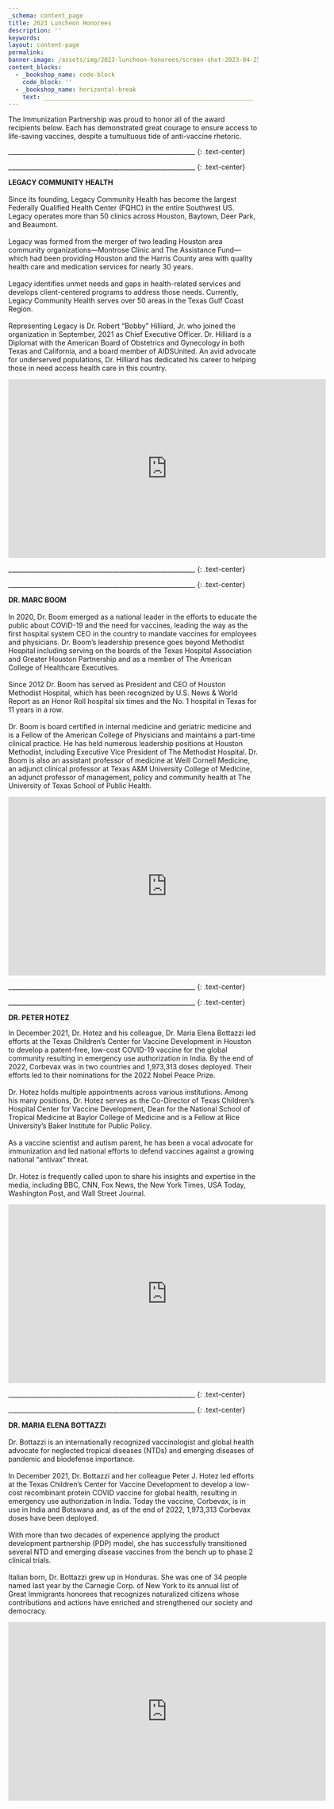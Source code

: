 ```yaml
---
_schema: content_page
title: 2023 Luncheon Honorees
description: ''
keywords:
layout: content-page
permalink:
banner-image: /assets/img/2023-luncheon-honorees/screen-shot-2023-04-25-at-2-35-39-pm.png
content_blocks:
  - _bookshop_name: code-block
    code_block: ''
  - _bookshop_name: horizontal-break
    text: ___________________________________________________________
---
```

The Immunization Partnership was proud to honor all of the award recipients below. Each has demonstrated great courage to ensure access to life-saving vaccines, despite a tumultuous tide of anti-vaccine rhetoric.<br>

\_\_\_\_\_\_\_\_\_\_\_\_\_\_\_\_\_\_\_\_\_\_\_\_\_\_\_\_\_\_\_\_\_\_\_\_\_\_\_\_\_\_\_\_\_\_\_\_\_\_\_\_\_\_\_\_\_\_\_
{: .text-center}

\_\_\_\_\_\_\_\_\_\_\_\_\_\_\_\_\_\_\_\_\_\_\_\_\_\_\_\_\_\_\_\_\_\_\_\_\_\_\_\_\_\_\_\_\_\_\_\_\_\_\_\_\_\_\_\_\_\_\_
{: .text-center}

**LEGACY COMMUNITY HEALTH**<br><br>Since its founding, Legacy Community Health has become the largest Federally Qualified Health Center (FQHC) in the entire Southwest US. Legacy operates more than 50 clinics across Houston, Baytown, Deer Park, and Beaumont.<br><br>Legacy was formed from the merger of two leading Houston area community organizations—Montrose Clinic and The Assistance Fund—which had been providing Houston and the Harris County area with quality health care and medication services for nearly 30 years.<br><br>Legacy identifies unmet needs and gaps in health-related services and develops client-centered programs to address those needs. Currently, Legacy Community Health serves over 50 areas in the Texas Gulf Coast Region.<br><br>Representing Legacy is Dr. Robert “Bobby” Hilliard, Jr. who joined the organization in September, 2021 as Chief Executive Officer. Dr. Hilliard is a Diplomat with the American Board of Obstetrics and Gynecology in both Texas and California, and a board member of AIDSUnited. An avid advocate for underserved populations, Dr. Hilliard has dedicated his career to helping those in need access health care in this country.

<div class="cms-embed" data-cms-embed="PGlmcmFtZSBzcmM9Imh0dHBzOi8vcGxheWVyLnZpbWVvLmNvbS92aWRlby84MTc5MzUyOTE/aD01NjcxZDU1YTRiIiB3aWR0aD0iNjQwIiBoZWlnaHQ9IjM2MCIgZnJhbWVib3JkZXI9IjAiIGFsbG93PSJhdXRvcGxheTsgZnVsbHNjcmVlbjsgcGljdHVyZS1pbi1waWN0dXJlIiBhbGxvd2Z1bGxzY3JlZW4+PC9pZnJhbWU+"><iframe src="https://player.vimeo.com/video/817935291?h=5671d55a4b" width="640" height="360" frameborder="0" allow="autoplay; fullscreen; picture-in-picture" allowfullscreen=""></iframe></div>

\_\_\_\_\_\_\_\_\_\_\_\_\_\_\_\_\_\_\_\_\_\_\_\_\_\_\_\_\_\_\_\_\_\_\_\_\_\_\_\_\_\_\_\_\_\_\_\_\_\_\_\_\_\_\_\_\_\_\_
{: .text-center}

\_\_\_\_\_\_\_\_\_\_\_\_\_\_\_\_\_\_\_\_\_\_\_\_\_\_\_\_\_\_\_\_\_\_\_\_\_\_\_\_\_\_\_\_\_\_\_\_\_\_\_\_\_\_\_\_\_\_\_
{: .text-center}

**DR. MARC BOOM&nbsp;**<br><br>In 2020, Dr. Boom emerged as a national leader in the efforts to educate the public about COVID-19 and the need for vaccines, leading the way as the first hospital system CEO in the country to mandate vaccines for employees and physicians. Dr. Boom’s leadership presence goes beyond Methodist Hospital including serving on the boards of the Texas Hospital Association and Greater Houston Partnership and as a member of The American College of Healthcare Executives.<br><br>Since 2012 Dr. Boom has served as President and CEO of Houston Methodist Hospital, which has been recognized by U.S. News & World Report as an Honor Roll hospital six times and the No. 1 hospital in Texas for 11 years in a row.<br><br>Dr. Boom is board certified in internal medicine and geriatric medicine and is a Fellow of the American College of Physicians and maintains a part-time clinical practice. He has held numerous leadership positions at Houston Methodist, including Executive Vice President of The Methodist Hospital. Dr. Boom is also an assistant professor of medicine at Weill Cornell Medicine, an adjunct clinical professor at Texas A&M University College of Medicine, an adjunct professor of management, policy and community health at The University of Texas School of Public Health.

<div class="cms-embed" data-cms-embed="PGlmcmFtZSBzcmM9Imh0dHBzOi8vcGxheWVyLnZpbWVvLmNvbS92aWRlby84MTc5NDg1ODE/aD02NzA0ZDNiMTMyIiB3aWR0aD0iNjQwIiBoZWlnaHQ9IjM2MCIgZnJhbWVib3JkZXI9IjAiIGFsbG93PSJhdXRvcGxheTsgZnVsbHNjcmVlbjsgcGljdHVyZS1pbi1waWN0dXJlIiBhbGxvd2Z1bGxzY3JlZW4+PC9pZnJhbWU+"><iframe src="https://player.vimeo.com/video/817948581?h=6704d3b132" width="640" height="360" frameborder="0" allow="autoplay; fullscreen; picture-in-picture" allowfullscreen=""></iframe></div>

\_\_\_\_\_\_\_\_\_\_\_\_\_\_\_\_\_\_\_\_\_\_\_\_\_\_\_\_\_\_\_\_\_\_\_\_\_\_\_\_\_\_\_\_\_\_\_\_\_\_\_\_\_\_\_\_\_\_\_
{: .text-center}

\_\_\_\_\_\_\_\_\_\_\_\_\_\_\_\_\_\_\_\_\_\_\_\_\_\_\_\_\_\_\_\_\_\_\_\_\_\_\_\_\_\_\_\_\_\_\_\_\_\_\_\_\_\_\_\_\_\_\_
{: .text-center}

**DR. PETER HOTEZ**

In December 2021, Dr. Hotez and his colleague, Dr. Maria Elena Bottazzi led efforts at the Texas Children’s Center for Vaccine Development in Houston to develop a patent-free, low-cost COVID-19 vaccine for the global community resulting in emergency use authorization in India. By the end of 2022, Corbevax was in two countries and 1,973,313 doses deployed. Their efforts led to their nominations for the 2022 Nobel Peace Prize.<br><br>Dr. Hotez holds multiple appointments across various institutions. Among his many positions, Dr. Hotez serves as the Co-Director of Texas Children’s Hospital Center for Vaccine Development, Dean for the National School of Tropical Medicine at Baylor College of Medicine and is a Fellow at Rice University’s Baker Institute for Public Policy.<br><br>As a vaccine scientist and autism parent, he has been a vocal advocate for immunization and led national efforts to defend vaccines against a growing national “antivax” threat.<br><br>Dr. Hotez is frequently called upon to share his insights and expertise in the media, including BBC, CNN, Fox News, the New York Times, USA Today, Washington Post, and Wall Street Journal.

<div class="cms-embed" data-cms-embed="PGlmcmFtZSBzcmM9Imh0dHBzOi8vcGxheWVyLnZpbWVvLmNvbS92aWRlby84MTc5NTA5MTM/aD0xMjkyZTc2ODI4IiB3aWR0aD0iNjQwIiBoZWlnaHQ9IjM2MCIgZnJhbWVib3JkZXI9IjAiIGFsbG93PSJhdXRvcGxheTsgZnVsbHNjcmVlbjsgcGljdHVyZS1pbi1waWN0dXJlIiBhbGxvd2Z1bGxzY3JlZW4+PC9pZnJhbWU+"><iframe src="https://player.vimeo.com/video/817950913?h=1292e76828" width="640" height="360" frameborder="0" allow="autoplay; fullscreen; picture-in-picture" allowfullscreen=""></iframe></div>

\_\_\_\_\_\_\_\_\_\_\_\_\_\_\_\_\_\_\_\_\_\_\_\_\_\_\_\_\_\_\_\_\_\_\_\_\_\_\_\_\_\_\_\_\_\_\_\_\_\_\_\_\_\_\_\_\_\_\_
{: .text-center}

\_\_\_\_\_\_\_\_\_\_\_\_\_\_\_\_\_\_\_\_\_\_\_\_\_\_\_\_\_\_\_\_\_\_\_\_\_\_\_\_\_\_\_\_\_\_\_\_\_\_\_\_\_\_\_\_\_\_\_
{: .text-center}

**DR. MARIA ELENA BOTTAZZI&nbsp;**<br><br>Dr. Bottazzi is an internationally recognized vaccinologist and global health advocate for neglected tropical diseases (NTDs) and emerging diseases of pandemic and biodefense importance.<br><br>In December 2021, Dr. Bottazzi and her colleague Peter J. Hotez led efforts at the Texas Children’s Center for Vaccine Development to develop a low-cost recombinant protein COVID vaccine for global health, resulting in emergency use authorization in India. Today the vaccine, Corbevax, is in use in India and Botswana and, as of the end of 2022, 1,973,313 Corbevax doses have been deployed.<br><br>With more than two decades of experience applying the product development partnership (PDP) model, she has successfully transitioned several NTD and emerging disease vaccines from the bench up to phase 2 clinical trials.<br><br>Italian born, Dr. Bottazzi grew up in Honduras. She was one of 34 people named last year by the Carnegie Corp. of New York to its annual list of Great Immigrants honorees that recognizes naturalized citizens whose contributions and actions have enriched and strengthened our society and democracy.

<div class="cms-embed" data-cms-embed="PGlmcmFtZSBzcmM9Imh0dHBzOi8vcGxheWVyLnZpbWVvLmNvbS92aWRlby84MTc5NDk1MTM/aD1lZDY3ZTk3NTA1IiB3aWR0aD0iNjQwIiBoZWlnaHQ9IjM2MCIgZnJhbWVib3JkZXI9IjAiIGFsbG93PSJhdXRvcGxheTsgZnVsbHNjcmVlbjsgcGljdHVyZS1pbi1waWN0dXJlIiBhbGxvd2Z1bGxzY3JlZW4+PC9pZnJhbWU+"><iframe src="https://player.vimeo.com/video/817949513?h=ed67e97505" width="640" height="360" frameborder="0" allow="autoplay; fullscreen; picture-in-picture" allowfullscreen=""></iframe></div>